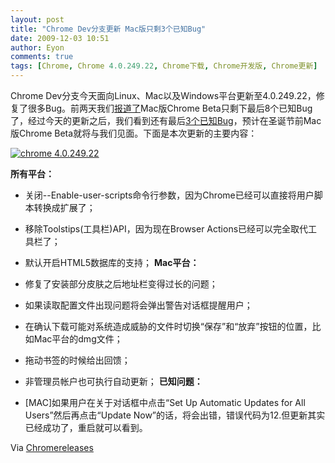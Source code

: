 ```yaml
---
layout: post
title: "Chrome Dev分支更新 Mac版只剩3个已知Bug"
date: 2009-12-03 10:51
author: Eyon
comments: true
tags: [Chrome, Chrome 4.0.249.22, Chrome下载, Chrome开发版, Chrome更新]
---
```

Chrome Dev分支今天面向Linux、Mac以及Windows平台更新至4.0.249.22，修复了很多Bug。前两天我们[报道了](http://www.chromi.org/archives/2236)Mac版Chrome Beta只剩下最后8个已知Bug了，经过今天的更新之后，我们看到还有最后[3个已知Bug](http://code.google.com/p/chromium/issues/list?can=2&amp;q=label:OS-Mac+label:Mstone-4+label:ReleaseBlock-Beta&amp;colspec=ID+Stars+Pri+Area+Type+Status+Summary+Modified+Owner+Mstone+OS&amp;x=mstone&amp;y=area&amp;cells=tiles)，预计在圣诞节前Mac版Chrome Beta就将与我们见面。下面是本次更新的主要内容：

<a href="http://img.chromi.org/2009/12/chrome-4.0.249.22.png">![chrome 4.0.249.22](http://img.chromi.org/2009/12/chrome-4.0.249.22.png "chrome 4.0.249.22")</a>

**所有平台：**


*   关闭--Enable-user-scripts命令行参数，因为Chrome已经可以直接将用户脚本转换成扩展了；
*   移除Toolstips(工具栏)API，因为现在Browser Actions已经可以完全取代工具栏了；
*   默认开启HTML5数据库的支持；
**Mac平台：**


*   修复了安装部分皮肤之后地址栏变得过长的问题；
*   如果读取配置文件出现问题将会弹出警告对话框提醒用户；
*   在确认下载可能对系统造成威胁的文件时切换“保存”和“放弃”按钮的位置，比如Mac平台的dmg文件；
*   拖动书签的时候给出回馈；
*   非管理员帐户也可执行自动更新；
**已知问题：**


*   [MAC]如果用户在关于对话框中点击“Set Up Automatic Updates for All Users”然后再点击“Update Now”的话，将会出错，错误代码为12.但更新其实已经成功了，重启就可以看到。

Via [Chromereleases](http://googlechromereleases.blogspot.com/2009/12/dev-channel-has-been-updated-to-4.html)
